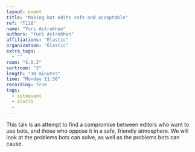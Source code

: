 ```yaml
---
layout: event
title: "Making bot edits safe and acceptable"
ref: "T118"
name: "Yuri Astrakhan"
authors: "Yuri Astrakhan"
affiliations: "Elastic"
organization: "Elastic"
extra_tags:
  - ""
room: "S.0.2"
sortroom: "2"
length: "30 minutes"
time: "Monday 11:30"
recording: true
tags:
  - sotmevent
  - slot35
  - 
---
```

This talk is an attempt to find a compromise between editors who want to use bots, and those who oppose it in a safe, friendly atmosphere. We will look at the problems bots can solve, as well as the problems bots can cause.